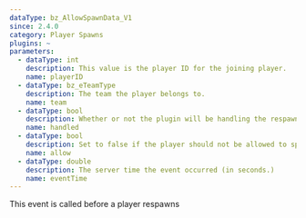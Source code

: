 ```yaml
---
dataType: bz_AllowSpawnData_V1
since: 2.4.0
category: Player Spawns
plugins: ~
parameters:
  - dataType: int
    description: This value is the player ID for the joining player.
    name: playerID
  - dataType: bz_eTeamType
    description: The team the player belongs to.
    name: team
  - dataType: bool
    description: Whether or not the plugin will be handling the respawn or not.
    name: handled
  - dataType: bool
    description: Set to false if the player should not be allowed to spawn.
    name: allow
  - dataType: double
    description: The server time the event occurred (in seconds.)
    name: eventTime
---
```


This event is called before a player respawns
